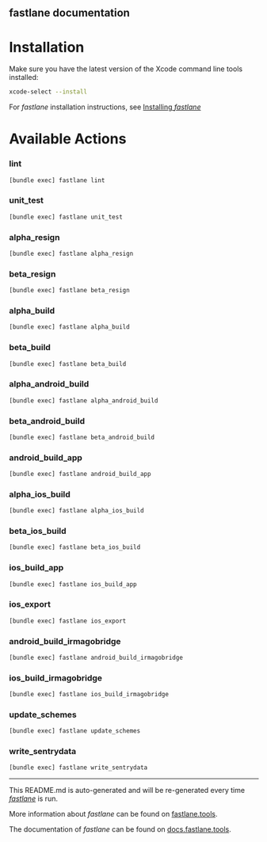fastlane documentation
----

# Installation

Make sure you have the latest version of the Xcode command line tools installed:

```sh
xcode-select --install
```

For _fastlane_ installation instructions, see [Installing _fastlane_](https://docs.fastlane.tools/#installing-fastlane)

# Available Actions

### lint

```sh
[bundle exec] fastlane lint
```



### unit_test

```sh
[bundle exec] fastlane unit_test
```



### alpha_resign

```sh
[bundle exec] fastlane alpha_resign
```



### beta_resign

```sh
[bundle exec] fastlane beta_resign
```



### alpha_build

```sh
[bundle exec] fastlane alpha_build
```



### beta_build

```sh
[bundle exec] fastlane beta_build
```



### alpha_android_build

```sh
[bundle exec] fastlane alpha_android_build
```



### beta_android_build

```sh
[bundle exec] fastlane beta_android_build
```



### android_build_app

```sh
[bundle exec] fastlane android_build_app
```



### alpha_ios_build

```sh
[bundle exec] fastlane alpha_ios_build
```



### beta_ios_build

```sh
[bundle exec] fastlane beta_ios_build
```



### ios_build_app

```sh
[bundle exec] fastlane ios_build_app
```



### ios_export

```sh
[bundle exec] fastlane ios_export
```



### android_build_irmagobridge

```sh
[bundle exec] fastlane android_build_irmagobridge
```



### ios_build_irmagobridge

```sh
[bundle exec] fastlane ios_build_irmagobridge
```



### update_schemes

```sh
[bundle exec] fastlane update_schemes
```



### write_sentrydata

```sh
[bundle exec] fastlane write_sentrydata
```



----

This README.md is auto-generated and will be re-generated every time [_fastlane_](https://fastlane.tools) is run.

More information about _fastlane_ can be found on [fastlane.tools](https://fastlane.tools).

The documentation of _fastlane_ can be found on [docs.fastlane.tools](https://docs.fastlane.tools).
